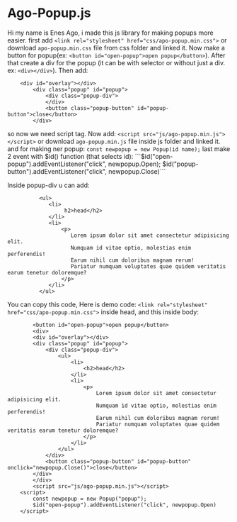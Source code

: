 # Ago-Popup.js
Hi my name is Enes Ago, i made this js library for making popups more easier.
first add `<link rel="stylesheet" href="css/apo-popup.min.css">` or download `apo-popup.min.css` file from css folder and linked it. Now make a button for popup(ex: 
`<button id="open-popup">open popup</button>`). After that create a div for the popup (it can be with selector or without just a div. ex: `<div></div>`). Then add:
```
    <div id="overlay"></div>
        <div class="popup" id="popup">
            <div class="popup-div">
            </div>
            <button class="popup-button" id="popup-button">close</button>
        </div>
```
so now we need script tag. Now add:
    `<script src="js/ago-popup.min.js"></script>`
or download `ago-popup.min.js` file inside js folder and linked it.
and for making ner popup:
    `const newpopup = new Popup(id name);`
last make 2 event with $id() function (that selects id):
    ```$id("open-popup").addEventListener("click", newpopup.Open);
       $id("popup-button").addEventListener("click", newpopup.Close)```

Inside popup-div u can add:

```
          <ul>
             <li>
                  h2>head</h2>
             </li>
             <li>
                 <p>
                    Lorem ipsum dolor sit amet consectetur adipisicing elit. 
                    Numquam id vitae optio, molestias enim perferendis! 
                    Earum nihil cum doloribus magnam rerum! 
                    Pariatur numquam voluptates quae quidem veritatis earum tenetur doloremque?
                 </p>
             </li>
          </ul>
```

You can copy this code, 
Here is demo code:
            ```
            <link rel="stylesheet" href="css/apo-popup.min.css">
            ```
            inside head,
and this inside body:
```
        <button id="open-popup">open popup</button>
        <div>
        <div id="overlay"></div>
        <div class="popup" id="popup">
            <div class="popup-div">
                <ul>
                    <li>
                        <h2>head</h2>
                    </li>
                    <li>
                        <p>
                            Lorem ipsum dolor sit amet consectetur adipisicing elit. 
                            Numquam id vitae optio, molestias enim perferendis! 
                            Earum nihil cum doloribus magnam rerum! 
                            Pariatur numquam voluptates quae quidem veritatis earum tenetur doloremque?
                        </p>
                    </li>
                </ul>
            </div>
            <button class="popup-button" id="popup-button" onclick="newpopup.Close()">close</button>
        </div>
        </div>
        <script src="js/ago-popup.min.js"></script>
    <script>
        const newpopup = new Popup("popup");
        $id("open-popup").addEventListener("click", newpopup.Open)
    </script>
```

